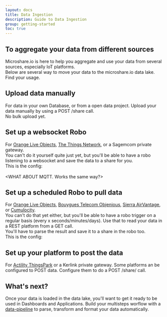 ```yaml
---
layout: docs
title: Data Ingestion
description: Guide to Data Ingestion
group: getting-started
toc: true
---
```


## To aggregate your data from different sources
Microshare.io is here to help you aggregate and use your data from several sources, especially IoT platforms.  
Below are several way to move your data to the microshare.io data lake. Find your usage.  

## Upload data manually
For data in your own Database, or from a open data project.
Upload your data manually by using a POST /share call.  
No bulk upload yet.  

## Set up a websocket Robo
For [Orange Live Objects](https://liveobjects.orange-business.com/), [The Things Network](https://console.thethingsnetwork.org/), or a Sagemcom private gateway.  
You can't do it yourself quite just yet, but you'll be able to have a robo listening to a websocket and save the data to a share for you.  
This is the config:  
<the config>  
<WHAT ABOUT MQTT. Works the same way?>

## Set up a scheduled Robo to pull data
For [Orange Live Objects](https://liveobjects.orange-business.com/), [Bouygues Telecom Objenious](https://spot.objenious.com/login), [Sierra AirVantage](https://airvantage.net/#offers), or [Cumulocity](https://www.cumulocity.com/).  
You can't do that yet either, but you'll be able to have a robo trigger on a regular basis (every x seconds/minutes/days). Use that to read your data in a REST platform from a GET call.  
You'll have to parse the result and save it to a share in the robo too.  
This is the config:  
<the config>  

## Set up your platform to post the data
For [Actility ThingsPark](https://partners.thingpark.com/en/dashboard) or a Kerlink private gateway.
Some platforms an be configured to POST data. Configure them to do a POST /share/<recType> call.  

## What's next?
Once your data is loaded in the data lake, you'll want to get it ready to be used in Dashboards and Applications. Build your multisteps worflow with a [data-pipeline](/data-pipelines) to parse, transform and format your data automatically.  